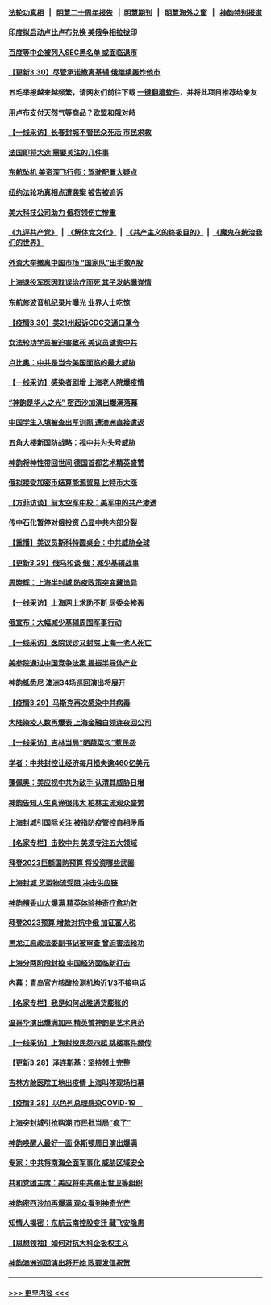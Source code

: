 #### [法轮功真相](https://github.com/gfw-breaker/truth/blob/master/README.md?t=0) &nbsp;&nbsp;|&nbsp;&nbsp; [明慧二十周年报告](https://github.com/gfw-breaker/mh-reports/blob/master/README.md?t=0) &nbsp;&nbsp;|&nbsp;&nbsp;[明慧期刊](https://github.com/gfw-breaker/mh-qikan) &nbsp;&nbsp;|&nbsp;&nbsp; [明慧海外之窗](https://github.com/gfw-breaker/mh-news/blob/master/README.md?t=0) &nbsp;&nbsp;|&nbsp;&nbsp; [神韵特别报道](https://github.com/gfw-breaker/mh-news/blob/master/shenyun.md?t=0)
#### [印度拟启动卢比卢布兑换 美俄争相拉拢印](../pages/nf4514/n13684425.md?t=03311001) 
#### [百度等中企被列入SEC黑名单 或面临退市](../pages/nf4514/n13684166.md?t=03311001) 
#### [【更新3.30】尽管承诺撤离基辅 俄继续轰炸他市](../pages/nf4514/n13683312.md?t=03311001) 
#### 五毛举报越来越频繁，请网友们前往下载 [一键翻墙软件](https://github.com/gfw-breaker/ssr-accounts)，并将此项目推荐给亲友
#### [用卢布支付天然气等商品？欧盟和俄对峙](../pages/nf4514/n13684096.md?t=03311001) 
#### [【一线采访】长春封城不管民众死活 市民求救](../pages/nf4514/n13683449.md?t=03311001) 
#### [法国即将大选 需要关注的几件事](../pages/nf4514/n13683808.md?t=03311001) 
#### [东航坠机 美资深飞行师：驾驶配置大疑点](../pages/nf4514/n13683989.md?t=03311001) 
#### [纽约法轮功真相点遭袭案 被告被追诉](../pages/nf4514/n13682451.md?t=03311001) 
#### [美大科技公司助力 俄将领伤亡惨重](../pages/nf4514/n13683899.md?t=03311001) 
#### [《九评共产党》](https://github.com/begood0513/9ping.md/blob/master/README.md) &nbsp;|&nbsp; [《解体党文化》](../../../../jtdwh.md/blob/master/README.md)  &nbsp;|&nbsp; [《共产主义的终极目的》](../../../../gczydzjmd.md/blob/master/README.md) &nbsp;|&nbsp; [《魔鬼在统治我们的世界》](../../../../mgztzwmdsj.md/blob/master/README.md) 
#### [外资大举撤离中国市场 “国家队”出手救A股](../pages/nf4514/n13683770.md?t=03311001) 
#### [上海退役军医因耽误治疗而死 其子发帖曝详情](../pages/nf4514/n13682858.md?t=03311001) 
#### [东航修波音机纪录片曝光 业界人士吃惊](../pages/nf4514/n13681599.md?t=03311001) 
#### [【疫情3.30】美21州起诉CDC交通口罩令](../pages/nf4514/n13681868.md?t=03311001) 
#### [女法轮功学员被迫害致死 美议员谴责中共](../pages/nf4514/n13682069.md?t=03311001) 
#### [卢比奥：中共是当今美国面临的最大威胁](../pages/nf4514/n13682531.md?t=03311001) 
#### [【一线采访】感染者剧增 上海老人院爆疫情](../pages/nf4514/n13682806.md?t=03311001) 
#### [“神韵是华人之光” 密西沙加演出爆满落幕](../pages/nf4514/n13682869.md?t=03311001) 
#### [中国学生入境被查出军训照 遭澳洲直接遣返](../pages/nf4514/n13682914.md?t=03311001) 
#### [五角大楼新国防战略：视中共为头号威胁](../pages/nf4514/n13682512.md?t=03311001) 
#### [神韵将神性带回世间 德国首都艺术精英盛赞](../pages/nf4514/n13682628.md?t=03311001) 
#### [俄拟接受加密币结算能源贸易 比特币大涨](../pages/nf4514/n13682181.md?t=03311001) 
#### [【方菲访谈】前太空军中校：美军中的共产渗透](../pages/nf4514/n13681422.md?t=03311001) 
#### [传中石化暂停对俄投资 凸显中共内部分裂](../pages/nf4514/n13682268.md?t=03311001) 
#### [【重播】美议员斯科特圆桌会：中共威胁全球](../pages/nf4514/n13681321.md?t=03311001) 
#### [【更新3.29】俄乌和谈 俄：减少基辅战事](../pages/nf4514/n13680855.md?t=03311001) 
#### [周晓辉：上海半封城 防疫政策突变藏诡异](../pages/nf4514/n13679423.md?t=03311001) 
#### [【一线采访】上海网上求助不断 居委会挨轰](../pages/nf4514/n13681327.md?t=03311001) 
#### [俄宣布：大幅减少基辅周围军事行动](../pages/nf4514/n13681409.md?t=03311001) 
#### [【一线采访】医院误诊又封院 上海一老人死亡](../pages/nf4514/n13680719.md?t=03311001) 
#### [美参院通过中国竞争法案 提振半导体产业](../pages/nf4514/n13681136.md?t=03311001) 
#### [神韵抵悉尼 澳洲34场巡回演出将展开](../pages/nf4514/n13675360.md?t=03311001) 
#### [【疫情3.29】马斯克再次感染中共病毒](../pages/nf4514/n13680482.md?t=03311001) 
#### [大陆染疫人数再爆表 上海金融白领连夜回公司](../pages/nf4514/n13680655.md?t=03311001) 
#### [【一线采访】吉林当局“晒蔬菜包”惹民怨](../pages/nf4514/n13680572.md?t=03311001) 
#### [学者：中共封控让经济每月损失逾460亿美元](../pages/nf4514/n13680436.md?t=03311001) 
#### [蓬佩奥：美应视中共为敌手 认清其威胁日增](../pages/nf4514/n13680073.md?t=03311001) 
#### [神韵告知人生真谛很伟大 柏林主流观众盛赞](../pages/nf4514/n13679924.md?t=03311001) 
#### [上海封城引国际关注 被指防疫管控自相矛盾](../pages/nf4514/n13679402.md?t=03311001) 
#### [【名家专栏】击败中共 美须专注五大领域](../pages/nf4514/n13679833.md?t=03311001) 
#### [拜登2023巨额国防预算 将投资哪些武器](../pages/nf4514/n13679550.md?t=03311001) 
#### [上海封城 货运物流受阻 冲击供应链](../pages/nf4514/n13679450.md?t=03311001) 
#### [神韵檀香山大爆满 精英体验神奇疗愈功效](../pages/nf4514/n13679092.md?t=03311001) 
#### [拜登2023预算 增款对抗中俄 加征富人税](../pages/nf4514/n13679355.md?t=03311001) 
#### [黑龙江原政法委副书记被审查 曾迫害法轮功](../pages/nf4514/n13678639.md?t=03311001) 
#### [上海分两阶段封控 中国经济面临新打击](../pages/nf4514/n13679353.md?t=03311001) 
#### [内幕：青岛官方核酸检测机构近1/3不接电话](../pages/nf4514/n13679041.md?t=03311001) 
#### [【名家专栏】我是如何战胜通货膨胀的](../pages/nf4514/n13678858.md?t=03311001) 
#### [温哥华演出爆满加座 精英赞神韵是艺术典范](../pages/nf4514/n13678919.md?t=03311001) 
#### [【一线采访】上海封控民怨四起 跳楼事件频传](../pages/nf4514/n13678660.md?t=03311001) 
#### [【更新3.28】泽连斯基：坚持领土完整](../pages/nf4514/n13678637.md?t=03311001) 
#### [吉林方舱医院工地出疫情 上海叫停现场扫墓](../pages/nf4514/n13678342.md?t=03311001) 
#### [【疫情3.28】以色列总理感染COVID-19　](../pages/nf4514/n13678095.md?t=03311001) 
#### [上海突封城引抢购潮 市民批当局“疯了”](../pages/nf4514/n13677355.md?t=03311001) 
#### [神韵唤醒人最好一面 休斯顿周日演出爆满](../pages/nf4514/n13677806.md?t=03311001) 
#### [专家：中共将南海全面军事化 威胁区域安全](../pages/nf4514/n13677601.md?t=03311001) 
#### [共和党团主席：美应将中共踢出世卫等组织](../pages/nf4514/n13677114.md?t=03311001) 
#### [神韵密西沙加再爆满 观众看到神奇光芒](../pages/nf4514/n13677247.md?t=03311001) 
#### [知情人揭密：东航云南控股变迁 藏飞安隐患](../pages/nf4514/n13677001.md?t=03311001) 
#### [【思想领袖】如何对抗大科企极权主义](../pages/nf4514/n13634492.md?t=03311001) 
#### [神韵澳洲巡回演出将开始 政要发信祝贺](../pages/nf4514/n13660958.md?t=03311001) 

----
#### [ >>> 更早内容 <<< ](../indexes/nf4514-earlier.md)
